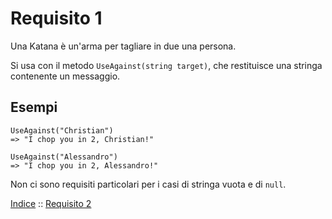 # Requisito 1

Una Katana è un'arma per tagliare in due una persona.

Si usa con il metodo `UseAgainst(string target)`, che restituisce una stringa contenente un messaggio.

## Esempi

    UseAgainst("Christian")
    => "I chop you in 2, Christian!"

    UseAgainst("Alessandro")
    => "I chop you in 2, Alessandro!"

Non ci sono requisiti particolari per i casi di stringa vuota e di `null`.

[Indice](../README.md) :: [Requisito 2](req-2.md)
